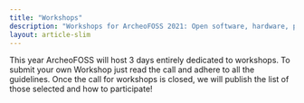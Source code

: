 ```yaml
---
title: "Workshops"
description: "Workshops for ArcheoFOSS 2021: Open software, hardware, processes, data and formats in archaeological research"
layout: article-slim
---
```



This year ArcheoFOSS will host 3 days entirely dedicated to workshops. To submit your own Workshop just read the call and adhere to all the guidelines. Once the call for workshops is closed, we will publish the list of those selected and how to participate!

